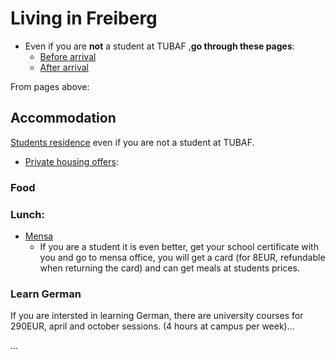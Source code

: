# Living in Freiberg

- Even if you are **not** a student at TUBAF ,**go through these pages**:
  - [Before arrival](https://tu-freiberg.de/en/international/before-arrival)
  - [After arrival](https://tu-freiberg.de/en/international/after-arrival)

From pages above:

## Accommodation

[Students residence](https://tu-freiberg.de/en/international/accommodation) even if you are not a student at TUBAF.

- [Private housing offers](https://tu-freiberg.de/en/campus-life/living-in-freiberg/private-housing-offers):

### Food

### Lunch:

- [Mensa](https://www.studentenwerk-freiberg.de/freiberg/food-drink/menu/en/)
  - If you are a student it is even better, get your school certificate with you and go to mensa office, you will get a card (for 8EUR, refundable when returning the card) and can get meals at students prices.

### Learn German

If you are intersted in learning German, there are university courses for 290EUR, april and october sessions. (4 hours at campus per week)...

…
